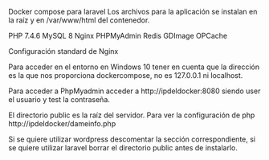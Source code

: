 Docker compose para laravel
Los archivos para la aplicación se instalan en la raíz y en /var/www/html del contenedor.

PHP 7.4.6
MySQL 8
Nginx
PHPMyAdmin
Redis
GDImage
OPCache

Configuración standard de Nginx

Para acceder en el entorno en Windows 10 tener en cuenta que la dirección es la que nos proporciona dockercompose, no es 127.0.0.1 ni localhost.

Para acceder a PhpMyadmin acceder a http://ipdeldocker:8080 siendo user el usuario y test la contraseña.

El directorio public es la raíz del servidor. Para ver la configuración de php http://ipdeldocker/dameinfo.php

Si se quiere utilizar wordpress descomentar la sección correspondiente, si se quiere utilizar laravel borrar el directorio public antes de instalarlo.
